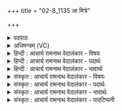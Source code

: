 +++
title = "02-8_1135 आ मित्रे"

+++
<details><summary>पदपाठः</summary>

आ। मि꣣त्रे꣢। मि꣣। त्रे꣢। व꣡रु꣢꣯णे। भ꣡गे꣢꣯। म꣡धोः꣢꣯। प꣣वन्ते। ऊर्म꣡यः꣢। वि꣣दानाः꣢। अ꣣स्य। श꣡क्म꣢꣯भिः। ११३५।
</details>

<details><summary>अधिमन्त्रम् (VC)</summary>

- पवमानः सोमः
- असितः काश्यपो देवलो वा
- गायत्री
- षड्जः
</details>

<details><summary>हिन्दी : आचार्य रामनाथ वेदालंकार - विषयः</summary>

अब ज्ञान तथा ब्रह्मानन्द का विषय वर्णित करते हैं।
</details>

<details><summary>हिन्दी : आचार्य रामनाथ वेदालंकार - पदार्थः</summary>

पदार्थान्वयभाषाः -  (मधोः)मधुर ज्ञान-रस वा ब्रह्मानन्द-रस की(ऊर्मयः)तरङ्गें(मित्रे)मित्रभूत जीवात्मा में, (वरुणे)दोषनिवारक मन मेंऔर(भगे)सेवनीय प्राण में(आ पवन्ते)आती हैं।(विदानाः)उन तरङ्गों को प्राप्त करनेवाले लोग(अस्य)इस मधुर ज्ञान वा ब्रह्मानन्द की(शक्मभिः)शक्तियों से युक्त हो जाते हैं ॥८॥
</details>

<details><summary>हिन्दी : आचार्य रामनाथ वेदालंकार - भावार्थः</summary>

भावार्थभाषाः -  ज्ञान व ब्रह्मानन्द की तरङ्गोंसे शरीर में स्थित सब कुछ मन,बुद्धि,प्राण,इन्द्रियाँ आदि और रोम-रोम तरङ्गित हो जाता है ॥८॥
</details>

<details><summary>संस्कृत : आचार्य रामनाथ वेदालंकार - विषयः</summary>

अथ ज्ञानस्य ब्रह्मानन्दस्य च विषयो वर्ण्यते।
</details>

<details><summary>संस्कृत : आचार्य रामनाथ वेदालंकार - पदार्थः</summary>

पदार्थान्वयभाषाः -  (मधोः)मधुरस्य ज्ञानरसस्य ब्रह्मानन्दरसस्य वा(ऊर्मयः)तरङ्गा(मित्रे)मित्रभूते जीवात्मनि, (वरुणे)दोषनिवारके मनसि, (भगे)सेवनीये प्राणे च(आ पवन्ते)आगच्छन्ति।(विदानाः)तान् तरङ्गान् प्राप्नुवन्तो जनाः(अस्य)मधुरस्य ज्ञानस्य ब्रह्मानन्दस्य वा(शक्मभिः२)सामर्थ्यैः,युज्यन्ते इति शेषः।[शक्लृ शक्तौ ‘अशिशकिभ्यां छन्दसि’उ० ४।१४८ इति मनिन्।]॥८॥
</details>

<details><summary>संस्कृत : आचार्य रामनाथ वेदालंकार - भावार्थः</summary>

भावार्थभाषाः -  ज्ञानस्य ब्रह्मानन्दस्य वा तरङ्गैः शरीररथं सर्वमपि मनोबुद्धिप्राणेन्द्रियादिकं रोम रोम च तरङ्गायते ॥८॥
</details>

<details><summary>संस्कृत : आचार्य रामनाथ वेदालंकार - पादटिप्पनी</summary>

टिप्पणी:   १. ऋ० ९।७।८, ‘आ मि॒त्रावरु॑णा॒ भगं॒ मध्वः॑ पवन्त ऊ॒र्मयः॑ इति पूर्वार्धपाठः। २. शक्मभिः सुखैः इति सा०। शक्तैः कर्मभिः इति वि०।
</details>